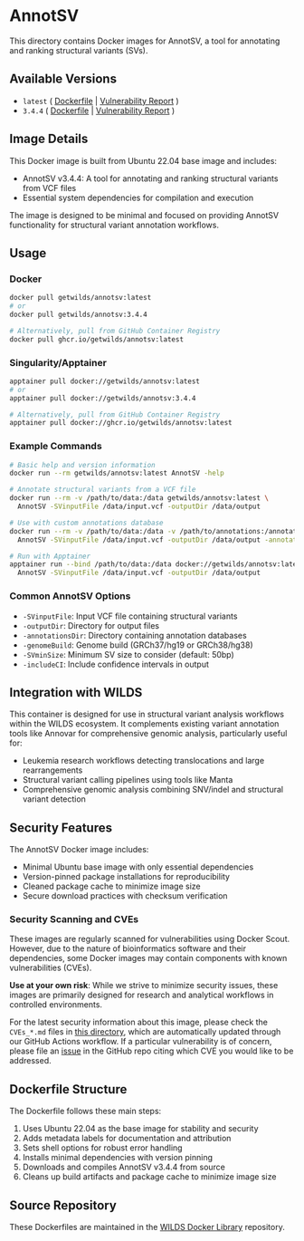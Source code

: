 # AnnotSV

This directory contains Docker images for AnnotSV, a tool for annotating and ranking structural variants (SVs).

## Available Versions

- `latest` ( [Dockerfile](https://github.com/getwilds/wilds-docker-library/blob/main/annotsv/Dockerfile_latest) | [Vulnerability Report](https://github.com/getwilds/wilds-docker-library/blob/main/annotsv/CVEs_latest.md) )
- `3.4.4` ( [Dockerfile](https://github.com/getwilds/wilds-docker-library/blob/main/annotsv/Dockerfile_3.4.4) | [Vulnerability Report](https://github.com/getwilds/wilds-docker-library/blob/main/annotsv/CVEs_3.4.4.md) )

## Image Details

This Docker image is built from Ubuntu 22.04 base image and includes:

- AnnotSV v3.4.4: A tool for annotating and ranking structural variants from VCF files
- Essential system dependencies for compilation and execution

The image is designed to be minimal and focused on providing AnnotSV functionality for structural variant annotation workflows.

## Usage

### Docker

```bash
docker pull getwilds/annotsv:latest
# or
docker pull getwilds/annotsv:3.4.4

# Alternatively, pull from GitHub Container Registry
docker pull ghcr.io/getwilds/annotsv:latest
```

### Singularity/Apptainer

```bash
apptainer pull docker://getwilds/annotsv:latest
# or
apptainer pull docker://getwilds/annotsv:3.4.4

# Alternatively, pull from GitHub Container Registry
apptainer pull docker://ghcr.io/getwilds/annotsv:latest
```

### Example Commands

```bash
# Basic help and version information
docker run --rm getwilds/annotsv:latest AnnotSV -help

# Annotate structural variants from a VCF file
docker run --rm -v /path/to/data:/data getwilds/annotsv:latest \
  AnnotSV -SVinputFile /data/input.vcf -outputDir /data/output

# Use with custom annotations database
docker run --rm -v /path/to/data:/data -v /path/to/annotations:/annotations getwilds/annotsv:latest \
  AnnotSV -SVinputFile /data/input.vcf -outputDir /data/output -annotationsDir /annotations

# Run with Apptainer
apptainer run --bind /path/to/data:/data docker://getwilds/annotsv:latest \
  AnnotSV -SVinputFile /data/input.vcf -outputDir /data/output
```

### Common AnnotSV Options

- `-SVinputFile`: Input VCF file containing structural variants
- `-outputDir`: Directory for output files
- `-annotationsDir`: Directory containing annotation databases
- `-genomeBuild`: Genome build (GRCh37/hg19 or GRCh38/hg38)
- `-SVminSize`: Minimum SV size to consider (default: 50bp)
- `-includeCI`: Include confidence intervals in output

## Integration with WILDS

This container is designed for use in structural variant analysis workflows within the WILDS ecosystem. It complements existing variant annotation tools like Annovar for comprehensive genomic analysis, particularly useful for:

- Leukemia research workflows detecting translocations and large rearrangements
- Structural variant calling pipelines using tools like Manta
- Comprehensive genomic analysis combining SNV/indel and structural variant detection

## Security Features

The AnnotSV Docker image includes:

- Minimal Ubuntu base image with only essential dependencies
- Version-pinned package installations for reproducibility
- Cleaned package cache to minimize image size
- Secure download practices with checksum verification

### Security Scanning and CVEs

These images are regularly scanned for vulnerabilities using Docker Scout. However, due to the nature of bioinformatics software and their dependencies, some Docker images may contain components with known vulnerabilities (CVEs).

**Use at your own risk**: While we strive to minimize security issues, these images are primarily designed for research and analytical workflows in controlled environments.

For the latest security information about this image, please check the `CVEs_*.md` files in [this directory](https://github.com/getwilds/wilds-docker-library/tree/main/annotsv), which are automatically updated through our GitHub Actions workflow. If a particular vulnerability is of concern, please file an [issue](https://github.com/getwilds/wilds-docker-library/issues) in the GitHub repo citing which CVE you would like to be addressed.

## Dockerfile Structure

The Dockerfile follows these main steps:

1. Uses Ubuntu 22.04 as the base image for stability and security
2. Adds metadata labels for documentation and attribution
3. Sets shell options for robust error handling
4. Installs minimal dependencies with version pinning
5. Downloads and compiles AnnotSV v3.4.4 from source
6. Cleans up build artifacts and package cache to minimize image size

## Source Repository

These Dockerfiles are maintained in the [WILDS Docker Library](https://github.com/getwilds/wilds-docker-library) repository.

